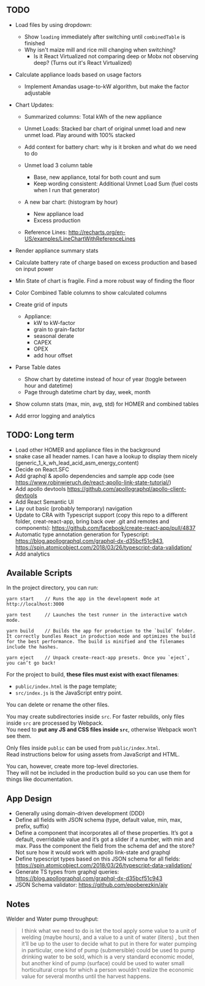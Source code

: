 ## TODO

- Load files by using dropdown:
    - Show `loading` immediately after switching until `combinedTable` is finished
    - Why isn't maize mill and rice mill changing when switching?
        - Is it React Virtualized not comparing deep or Mobx not observing deep? (Turns out it's React Virtualized)

- Calculate appliance loads based on usage factors
    - Implement Amandas usage-to-kW algorithm, but make the factor adjustable

- Chart Updates:
    - Summarized columns: Total kWh of the new appliance

    - Unmet Loads: Stacked bar chart of original unmet load and new unmet load. Play around with 100% stacked
    - Add context for battery chart: why is it broken and what do we need to do
    - Unmet load 3 column table
        - Base, new appliance, total for both count and sum
        - Keep wording consistent: Additional Unmet Load Sum (fuel costs when I run that generator)
    - A new bar chart: (histogram by hour)
        - New appliance load
        - Excess production
    - Reference Lines: http://recharts.org/en-US/examples/LineChartWithReferenceLines
- Render appliance summary stats

- Calculate battery rate of charge based on excess production and based on input power

- Min State of chart is fragile. Find a more robust way of finding the floor
- Color Combined Table columns to show calculated columns
- Create grid of inputs
  - Appliance:
    - kW to kW-factor
    - grain to grain-factor
    - seasonal derate
    - CAPEX
    - OPEX
    - add hour offset
- Parse Table dates
    - Show chart by datetime instead of hour of year (toggle between hour and datetime)
    - Page through datetime chart by day, week, month
- Show column stats (max, min, avg, std) for HOMER and combined tables
- Add error logging and analytics

## TODO: Long term
- Load other HOMER and appliance files in the background
- snake case all header names. I can have a lookup to display them nicely (generic_1_k_wh_lead_acid_asm_energy_content)
- Decide on React.SFC
- Add graphql & apollo dependencies and sample app code (see https://www.robinwieruch.de/react-apollo-link-state-tutorial/)
- Add apollo devtools https://github.com/apollographql/apollo-client-devtools
- Add React Semantic UI
- Lay out basic (probably temporary) navigation
- Update to CRA with Typescript support (copy this repo to a different folder, creat-react-app, bring back over .git and remotes and components): https://github.com/facebook/create-react-app/pull/4837
- Automatic type annotation generation for Typescript: https://blog.apollographql.com/graphql-dx-d35bcf51c943, https://spin.atomicobject.com/2018/03/26/typescript-data-validation/
- Add analytics

## Available Scripts

In the project directory, you can run:

```
yarn start    // Runs the app in the development mode at http://localhost:3000

yarn test     // Launches the test runner in the interactive watch mode.

yarn build    // Builds the app for production to the `build` folder. It correctly bundles React in production mode and optimizes the build for the best performance. The build is minified and the filenames include the hashes.

yarn eject    // Unpack create-react-app presets. Once you `eject`, you can’t go back!
```

For the project to build, **these files must exist with exact filenames**:

- `public/index.html` is the page template;
- `src/index.js` is the JavaScript entry point.

You can delete or rename the other files.

You may create subdirectories inside `src`. For faster rebuilds, only files inside `src` are processed by Webpack.<br>
You need to **put any JS and CSS files inside `src`**, otherwise Webpack won’t see them.

Only files inside `public` can be used from `public/index.html`.<br>
Read instructions below for using assets from JavaScript and HTML.

You can, however, create more top-level directories.<br>
They will not be included in the production build so you can use them for things like documentation.

## App Design

- Generally using domain-driven development (DDD)
- Define all fields with JSON schema (type, default value, min, max, prefix, suffix)
- Define a component that incorporates all of these properties. It’s got a default, overridable value and it’s got a slider if a number, with min and max. Pass the component the field from the schema def and the store? Not sure how it would work with apollo link-state and graphql
- Define typescript types based on this JSON schema for all fields: https://spin.atomicobject.com/2018/03/26/typescript-data-validation/
- Generate TS types from graphql queries: https://blog.apollographql.com/graphql-dx-d35bcf51c943
- JSON Schema validator: https://github.com/epoberezkin/ajv

## Notes

Welder and Water pump throughput:

> I think what we need to do is let the tool apply some value to a unit of welding (maybe hours), and a value to a unit of water (liters) , but then it’ll be up to the user to decide what to put in there for water pumping in particular, one kind of pump (submersible) could be used to pump drinking water to be sold, which is a very standard economic model, but another kind of pump (surface) could be used to water small horticultural crops for which a person wouldn’t realize the economic value for several months until the harvest happens.
